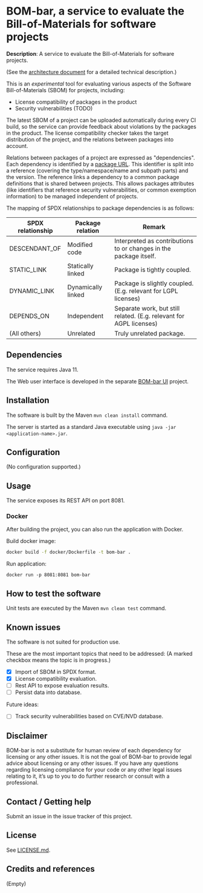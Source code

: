 # BOM-bar, a service to evaluate the Bill-of-Materials for software projects

**Description**:  A service to evaluate the Bill-of-Materials for software projects.

(See the [architecture document](docs/architecture.md) for a detailed technical description.)

This is an _experimental_ tool for evaluating various aspects of the Software 
Bill-of-Materials (SBOM) for projects, including:

- License compatibility of packages in the product
- Security vulnerabilities (TODO)

The latest SBOM of a project can be uploaded automatically during every CI build, so
the service can provide feedback about violations by the packages in the product. The
license compatibility checker takes the target distribution of the project, and the 
relations between packages into account. 

Relations between packages of a project are expressed as "dependencies". Each dependency 
is identified by a [package URL](https://github.com/package-url/purl-spec). This 
identifier is split into a reference (covering the type/namespace/name and subpath parts) 
and the version. The reference links a dependency to a common package definitions that is
shared between projects. This allows packages attributes (like identifiers that 
reference security vulnerabilities, or common exemption information) to be managed 
independent of projects.

The mapping of SPDX relationships to package dependencies is as follows:

SPDX relationship | Package relation | Remark
------------------|------------------|--------
DESCENDANT_OF     | Modified code | Interpreted as contributions to or changes in the package itself.
STATIC_LINK       | Statically linked | Package is tightly coupled.
DYNAMIC_LINK      | Dynamically linked | Package is slightly coupled. (E.g. relevant for LGPL licenses)
DEPENDS_ON        | Independent | Separate work, but still related. (E.g. relevant for AGPL licenses)
(All others)      | Unrelated | Truly unrelated package.

## Dependencies

The service requires Java 11.

The Web user interface is developed in the separate 
[BOM-bar UI](https://github.com/philips-labs/bom-bar-ui) project.

## Installation

The software is built by the Maven `mvn clean install` command.

The server is started as a standard Java executable using `java -jar <application-name>.jar`.

## Configuration

(No configuration supported.)

## Usage

The service exposes its REST API on port 8081.

### Docker

After building the project, you can also run the application with Docker.

Build docker image:
```bash
docker build -f docker/Dockerfile -t bom-bar .
```

Run application:
```
docker run -p 8081:8081 bom-bar
```

## How to test the software

Unit tests are executed by the Maven `mvn clean test` command.

## Known issues
The software is not suited for production use.

These are the most important topics that need to be addressed:
(A marked checkbox means the topic is in progress.)

- [x] Import of SBOM in SPDX format.
- [x] License compatibility evaluation.
- [ ] Rest API to expose evaluation results.
- [ ] Persist data into database.

Future ideas:
- [ ] Track security vulnerabilities based on CVE/NVD database.

## Disclaimer
BOM-bar is not a substitute for human review of each dependency for 
licensing or any other issues. It is not the goal of BOM-bar to provide 
legal advice about licensing or any other issues. If you have any 
questions regarding licensing compliance for your code or any other 
legal issues relating to it, it’s up to you to do further research or 
consult with a professional.

## Contact / Getting help

Submit an issue in the issue tracker of this project.

## License

See [LICENSE.md](LICENSE.md).

## Credits and references

(Empty)


